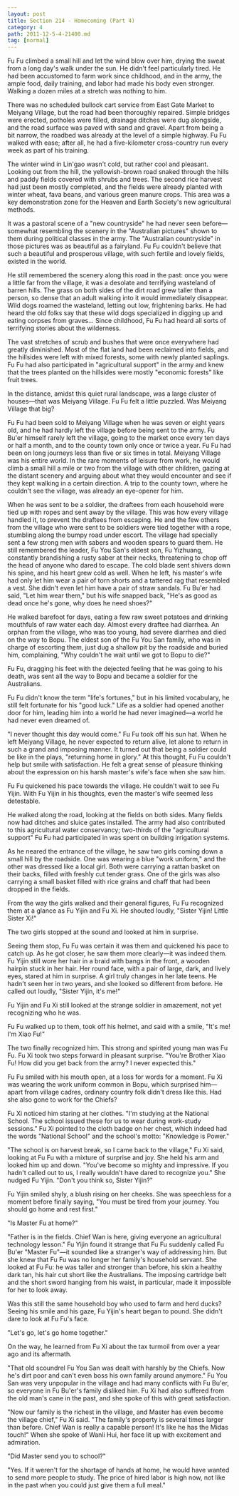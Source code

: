 ```yaml
---
layout: post
title: Section 214 - Homecoming (Part 4)
category: 4
path: 2011-12-5-4-21400.md
tag: [normal]
---
```


Fu Fu climbed a small hill and let the wind blow over him, drying the sweat from a long day's walk under the sun. He didn't feel particularly tired. He had been accustomed to farm work since childhood, and in the army, the ample food, daily training, and labor had made his body even stronger. Walking a dozen miles at a stretch was nothing to him.

There was no scheduled bullock cart service from East Gate Market to Meiyang Village, but the road had been thoroughly repaired. Simple bridges were erected, potholes were filled, drainage ditches were dug alongside, and the road surface was paved with sand and gravel. Apart from being a bit narrow, the roadbed was already at the level of a simple highway. Fu Fu walked with ease; after all, he had a five-kilometer cross-country run every week as part of his training.

The winter wind in Lin'gao wasn't cold, but rather cool and pleasant. Looking out from the hill, the yellowish-brown road snaked through the hills and paddy fields covered with shrubs and trees. The second rice harvest had just been mostly completed, and the fields were already planted with winter wheat, fava beans, and various green manure crops. This area was a key demonstration zone for the Heaven and Earth Society's new agricultural methods.

It was a pastoral scene of a "new countryside" he had never seen before—somewhat resembling the scenery in the "Australian pictures" shown to them during political classes in the army. The "Australian countryside" in those pictures was as beautiful as a fairyland. Fu Fu couldn't believe that such a beautiful and prosperous village, with such fertile and lovely fields, existed in the world.

He still remembered the scenery along this road in the past: once you were a little far from the village, it was a desolate and terrifying wasteland of barren hills. The grass on both sides of the dirt road grew taller than a person, so dense that an adult walking into it would immediately disappear. Wild dogs roamed the wasteland, letting out low, frightening barks. He had heard the old folks say that these wild dogs specialized in digging up and eating corpses from graves... Since childhood, Fu Fu had heard all sorts of terrifying stories about the wilderness.

The vast stretches of scrub and bushes that were once everywhere had greatly diminished. Most of the flat land had been reclaimed into fields, and the hillsides were left with mixed forests, some with newly planted saplings. Fu Fu had also participated in "agricultural support" in the army and knew that the trees planted on the hillsides were mostly "economic forests" like fruit trees.

In the distance, amidst this quiet rural landscape, was a large cluster of houses—that was Meiyang Village. Fu Fu felt a little puzzled. Was Meiyang Village that big?

Fu Fu had been sold to Meiyang Village when he was seven or eight years old, and he had hardly left the village before being sent to the army. Fu Bu'er himself rarely left the village, going to the market once every ten days or half a month, and to the county town only once or twice a year. Fu Fu had been on long journeys less than five or six times in total. Meiyang Village was his entire world. In the rare moments of leisure from work, he would climb a small hill a mile or two from the village with other children, gazing at the distant scenery and arguing about what they would encounter and see if they kept walking in a certain direction. A trip to the county town, where he couldn't see the village, was already an eye-opener for him.

When he was sent to be a soldier, the draftees from each household were tied up with ropes and sent away by the village. This was how every village handled it, to prevent the draftees from escaping. He and the few others from the village who were sent to be soldiers were tied together with a rope, stumbling along the bumpy road under escort. The village had specially sent a few strong men with sabers and wooden spears to guard them. He still remembered the leader, Fu You San's eldest son, Fu Yizhuang, constantly brandishing a rusty saber at their necks, threatening to chop off the head of anyone who dared to escape. The cold blade sent shivers down his spine, and his heart grew cold as well. When he left, his master's wife had only let him wear a pair of torn shorts and a tattered rag that resembled a vest. She didn't even let him have a pair of straw sandals. Fu Bu'er had said, "Let him wear them," but his wife snapped back, "He's as good as dead once he's gone, why does he need shoes?"

He walked barefoot for days, eating a few raw sweet potatoes and drinking mouthfuls of raw water each day. Almost every draftee had diarrhea. An orphan from the village, who was too young, had severe diarrhea and died on the way to Bopu. The eldest son of the Fu You San family, who was in charge of escorting them, just dug a shallow pit by the roadside and buried him, complaining, "Why couldn't he wait until we got to Bopu to die?"

Fu Fu, dragging his feet with the dejected feeling that he was going to his death, was sent all the way to Bopu and became a soldier for the Australians.

Fu Fu didn't know the term "life's fortunes," but in his limited vocabulary, he still felt fortunate for his "good luck." Life as a soldier had opened another door for him, leading him into a world he had never imagined—a world he had never even dreamed of.

"I never thought this day would come." Fu Fu took off his sun hat. When he left Meiyang Village, he never expected to return alive, let alone to return in such a grand and imposing manner. It turned out that being a soldier could be like in the plays, "returning home in glory." At this thought, Fu Fu couldn't help but smile with satisfaction. He felt a great sense of pleasure thinking about the expression on his harsh master's wife's face when she saw him.

Fu Fu quickened his pace towards the village. He couldn't wait to see Fu Yijin. With Fu Yijin in his thoughts, even the master's wife seemed less detestable.

He walked along the road, looking at the fields on both sides. Many fields now had ditches and sluice gates installed. The army had also contributed to this agricultural water conservancy; two-thirds of the "agricultural support" Fu Fu had participated in was spent on building irrigation systems.

As he neared the entrance of the village, he saw two girls coming down a small hill by the roadside. One was wearing a blue "work uniform," and the other was dressed like a local girl. Both were carrying a rattan basket on their backs, filled with freshly cut tender grass. One of the girls was also carrying a small basket filled with rice grains and chaff that had been dropped in the fields.

From the way the girls walked and their general figures, Fu Fu recognized them at a glance as Fu Yijin and Fu Xi. He shouted loudly, "Sister Yijin! Little Sister Xi!"

The two girls stopped at the sound and looked at him in surprise.

Seeing them stop, Fu Fu was certain it was them and quickened his pace to catch up. As he got closer, he saw them more clearly—it was indeed them. Fu Yijin still wore her hair in a braid with bangs in the front, a wooden hairpin stuck in her hair. Her round face, with a pair of large, dark, and lively eyes, stared at him in surprise. A girl truly changes in her late teens. He hadn't seen her in two years, and she looked so different from before. He called out loudly, "Sister Yijin, it's me!"

Fu Yijin and Fu Xi still looked at the strange soldier in amazement, not yet recognizing who he was.

Fu Fu walked up to them, took off his helmet, and said with a smile, "It's me! I'm Xiao Fu!"

The two finally recognized him. This strong and spirited young man was Fu Fu. Fu Xi took two steps forward in pleasant surprise. "You're Brother Xiao Fu! How did you get back from the army? I never expected this."

Fu Fu smiled with his mouth open, at a loss for words for a moment. Fu Xi was wearing the work uniform common in Bopu, which surprised him—apart from village cadres, ordinary country folk didn't dress like this. Had she also gone to work for the Chiefs?

Fu Xi noticed him staring at her clothes. "I'm studying at the National School. The school issued these for us to wear during work-study sessions." Fu Xi pointed to the cloth badge on her chest, which indeed had the words "National School" and the school's motto: "Knowledge is Power."

"The school is on harvest break, so I came back to the village," Fu Xi said, looking at Fu Fu with a mixture of surprise and joy. She held his arm and looked him up and down. "You've become so mighty and impressive. If you hadn't called out to us, I really wouldn't have dared to recognize you." She nudged Fu Yijin. "Don't you think so, Sister Yijin?"

Fu Yijin smiled shyly, a blush rising on her cheeks. She was speechless for a moment before finally saying, "You must be tired from your journey. You should go home and rest first."

"Is Master Fu at home?"

"Father is in the fields. Chief Wan is here, giving everyone an agricultural technology lesson." Fu Yijin found it strange that Fu Fu suddenly called Fu Bu'er "Master Fu"—it sounded like a stranger's way of addressing him. But she knew that Fu Fu was no longer her family's household servant. She looked at Fu Fu: he was taller and stronger than before, his skin a healthy dark tan, his hair cut short like the Australians. The imposing cartridge belt and the short sword hanging from his waist, in particular, made it impossible for her to look away.

Was this still the same household boy who used to farm and herd ducks? Seeing his smile and his gaze, Fu Yijin's heart began to pound. She didn't dare to look at Fu Fu's face.

"Let's go, let's go home together."

On the way, he learned from Fu Xi about the tax turmoil from over a year ago and its aftermath.

"That old scoundrel Fu You San was dealt with harshly by the Chiefs. Now he's dirt poor and can't even boss his own family around anymore." Fu You San was very unpopular in the village and had many conflicts with Fu Bu'er, so everyone in Fu Bu'er's family disliked him. Fu Xi had also suffered from the old man's cane in the past, and she spoke of this with great satisfaction.

"Now our family is the richest in the village, and Master has even become the village chief," Fu Xi said. "The family's property is several times larger than before. Chief Wan is really a capable person! It's like he has the Midas touch!" When she spoke of Wanli Hui, her face lit up with excitement and admiration.

"Did Master send you to school?"

"Yes. If it weren't for the shortage of hands at home, he would have wanted to send more people to study. The price of hired labor is high now, not like in the past when you could just give them a full meal."